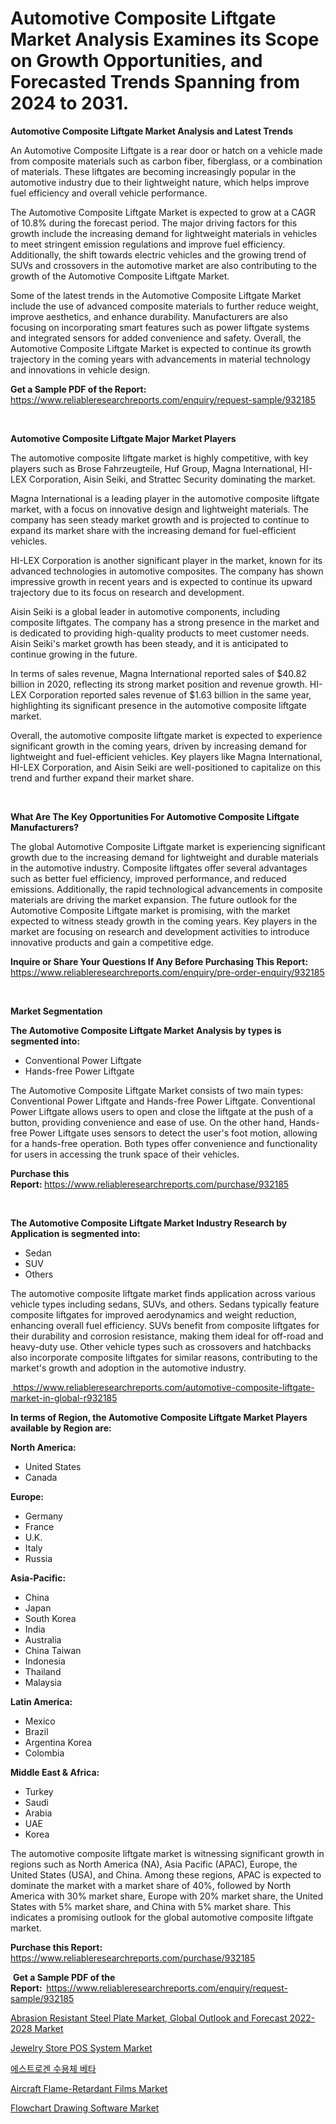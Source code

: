<p><h1>Automotive Composite Liftgate Market Analysis Examines its Scope on Growth Opportunities, and Forecasted Trends Spanning from 2024 to 2031.</h1></p><p><strong>Automotive Composite Liftgate Market Analysis and Latest Trends</strong></p>
<p><p>An Automotive Composite Liftgate is a rear door or hatch on a vehicle made from composite materials such as carbon fiber, fiberglass, or a combination of materials. These liftgates are becoming increasingly popular in the automotive industry due to their lightweight nature, which helps improve fuel efficiency and overall vehicle performance.</p><p>The Automotive Composite Liftgate Market is expected to grow at a CAGR of 10.8% during the forecast period. The major driving factors for this growth include the increasing demand for lightweight materials in vehicles to meet stringent emission regulations and improve fuel efficiency. Additionally, the shift towards electric vehicles and the growing trend of SUVs and crossovers in the automotive market are also contributing to the growth of the Automotive Composite Liftgate Market.</p><p>Some of the latest trends in the Automotive Composite Liftgate Market include the use of advanced composite materials to further reduce weight, improve aesthetics, and enhance durability. Manufacturers are also focusing on incorporating smart features such as power liftgate systems and integrated sensors for added convenience and safety. Overall, the Automotive Composite Liftgate Market is expected to continue its growth trajectory in the coming years with advancements in material technology and innovations in vehicle design.</p></p>
<p><strong>Get a Sample PDF of the Report:&nbsp;</strong> <a href="https://www.reliableresearchreports.com/enquiry/request-sample/932185">https://www.reliableresearchreports.com/enquiry/request-sample/932185</a></p>
<p>&nbsp;</p>
<p><strong>Automotive Composite Liftgate Major Market Players</strong></p>
<p><p>The automotive composite liftgate market is highly competitive, with key players such as Brose Fahrzeugteile, Huf Group, Magna International, HI-LEX Corporation, Aisin Seiki, and Strattec Security dominating the market. </p><p>Magna International is a leading player in the automotive composite liftgate market, with a focus on innovative design and lightweight materials. The company has seen steady market growth and is projected to continue to expand its market share with the increasing demand for fuel-efficient vehicles.</p><p>HI-LEX Corporation is another significant player in the market, known for its advanced technologies in automotive composites. The company has shown impressive growth in recent years and is expected to continue its upward trajectory due to its focus on research and development.</p><p>Aisin Seiki is a global leader in automotive components, including composite liftgates. The company has a strong presence in the market and is dedicated to providing high-quality products to meet customer needs. Aisin Seiki's market growth has been steady, and it is anticipated to continue growing in the future.</p><p>In terms of sales revenue, Magna International reported sales of $40.82 billion in 2020, reflecting its strong market position and revenue growth. HI-LEX Corporation reported sales revenue of $1.63 billion in the same year, highlighting its significant presence in the automotive composite liftgate market.</p><p>Overall, the automotive composite liftgate market is expected to experience significant growth in the coming years, driven by increasing demand for lightweight and fuel-efficient vehicles. Key players like Magna International, HI-LEX Corporation, and Aisin Seiki are well-positioned to capitalize on this trend and further expand their market share.</p></p>
<p>&nbsp;</p>
<p><strong>What Are The Key Opportunities For Automotive Composite Liftgate Manufacturers?</strong></p>
<p><p>The global Automotive Composite Liftgate market is experiencing significant growth due to the increasing demand for lightweight and durable materials in the automotive industry. Composite liftgates offer several advantages such as better fuel efficiency, improved performance, and reduced emissions. Additionally, the rapid technological advancements in composite materials are driving the market expansion. The future outlook for the Automotive Composite Liftgate market is promising, with the market expected to witness steady growth in the coming years. Key players in the market are focusing on research and development activities to introduce innovative products and gain a competitive edge.</p></p>
<p><strong>Inquire or Share Your Questions If Any Before Purchasing This Report:</strong> <a href="https://www.reliableresearchreports.com/enquiry/pre-order-enquiry/932185">https://www.reliableresearchreports.com/enquiry/pre-order-enquiry/932185</a></p>
<p>&nbsp;</p>
<p><strong>Market Segmentation</strong></p>
<p><strong>The Automotive Composite Liftgate Market Analysis by types is segmented into:</strong></p>
<p><ul><li>Conventional Power Liftgate</li><li>Hands-free Power Liftgate</li></ul></p>
<p><p>The Automotive Composite Liftgate Market consists of two main types: Conventional Power Liftgate and Hands-free Power Liftgate. Conventional Power Liftgate allows users to open and close the liftgate at the push of a button, providing convenience and ease of use. On the other hand, Hands-free Power Liftgate uses sensors to detect the user's foot motion, allowing for a hands-free operation. Both types offer convenience and functionality for users in accessing the trunk space of their vehicles.</p></p>
<p><strong>Purchase this Report:&nbsp;</strong><a href="https://www.reliableresearchreports.com/purchase/932185">https://www.reliableresearchreports.com/purchase/932185</a></p>
<p>&nbsp;</p>
<p><strong>The Automotive Composite Liftgate Market Industry Research by Application is segmented into:</strong></p>
<p><ul><li>Sedan</li><li>SUV</li><li>Others</li></ul></p>
<p><p>The automotive composite liftgate market finds application across various vehicle types including sedans, SUVs, and others. Sedans typically feature composite liftgates for improved aerodynamics and weight reduction, enhancing overall fuel efficiency. SUVs benefit from composite liftgates for their durability and corrosion resistance, making them ideal for off-road and heavy-duty use. Other vehicle types such as crossovers and hatchbacks also incorporate composite liftgates for similar reasons, contributing to the market's growth and adoption in the automotive industry.</p></p>
<p><a href="https://www.reliableresearchreports.com/automotive-composite-liftgate-market-in-global-r932185">&nbsp;https://www.reliableresearchreports.com/automotive-composite-liftgate-market-in-global-r932185</a></p>
<p><strong>In terms of Region, the Automotive Composite Liftgate Market Players available by Region are:</strong></p>
<p>
    <p> <strong> North America: </strong>
        <ul>
            <li>United States</li>
            <li>Canada</li>
        </ul>
        </p> 
    <p> <strong> Europe: </strong>
        <ul>
            <li>Germany</li>
            <li>France</li>
            <li>U.K.</li>
            <li>Italy</li>
            <li>Russia</li>
        </ul>
        </p> 
    <p> <strong> Asia-Pacific: </strong>
        <ul>
            <li>China</li>
            <li>Japan</li>
            <li>South Korea</li>
            <li>India</li>
            <li>Australia</li>
            <li>China Taiwan</li>
            <li>Indonesia</li>
            <li>Thailand</li>
            <li>Malaysia</li>
        </ul>
        </p> 
    <p> <strong> Latin America: </strong>
        <ul>
            <li>Mexico</li>
            <li>Brazil</li>
            <li>Argentina Korea</li>
            <li>Colombia</li>
        </ul>
        </p> 
    <p> <strong> Middle East & Africa: </strong>
        <ul>
            <li>Turkey</li>
            <li>Saudi</li>
            <li>Arabia</li>
            <li>UAE</li>
            <li>Korea</li>
        </ul>
    </p>
    </p>
<p><p>The automotive composite liftgate market is witnessing significant growth in regions such as North America (NA), Asia Pacific (APAC), Europe, the United States (USA), and China. Among these regions, APAC is expected to dominate the market with a market share of 40%, followed by North America with 30% market share, Europe with 20% market share, the United States with 5% market share, and China with 5% market share. This indicates a promising outlook for the global automotive composite liftgate market.</p></p>
<p><strong>Purchase this Report: </strong><a href="https://www.reliableresearchreports.com/purchase/932185">https://www.reliableresearchreports.com/purchase/932185</a></p>
<p>&nbsp;<strong>Get a Sample PDF of the Report:&nbsp;&nbsp;</strong><a href="https://www.reliableresearchreports.com/enquiry/request-sample/932185">https://www.reliableresearchreports.com/enquiry/request-sample/932185</a></p>
<p><strong></strong></p>
<p><p><a href="https://issuu.com/reportprime-2/docs/abrasion-resistant-steel-plate-mark_df9ce1387614c4">Abrasion Resistant Steel Plate Market, Global Outlook and Forecast 2022-2028 Market</a></p><p><a href="https://medium.com/@valroy852472024/navigating-the-global-jewelry-store-pos-system-market-landscape-trends-forecasts-and-impact-58fc7939faa0">Jewelry Store POS System Market</a></p><p><a href="https://medium.com/@anbariasra61/%EC%97%90%EC%8A%A4%ED%8A%B8%EB%A1%9C%EA%B2%90-%EC%88%98%EC%9A%A9%EC%B2%B4-%EB%B2%A0%ED%83%80-%EC%8B%9C%EC%9E%A5-%EC%A0%84%EB%A7%9D-%EC%99%84%EC%A0%84%ED%95%9C-%EC%82%B0%EC%97%85-%EB%B6%84%EC%84%9D-2024%EC%97%90%EC%84%9C-2031%EA%B9%8C%EC%A7%80-dfae1b06e637">에스트로겐 수용체 베타</a></p><p><a href="https://github.com/indrystar/Market-Research-Report-List-4/blob/main/aircraft-flame-retardant-films-market.md">Aircraft Flame-Retardant Films Market</a></p><p><a href="https://medium.com/@valroy852472024/flowchart-drawing-software-market-trends-focusing-on-flowchart-drawing-software-market-insight-and-6a94956eb39f">Flowchart Drawing Software Market</a></p></p>